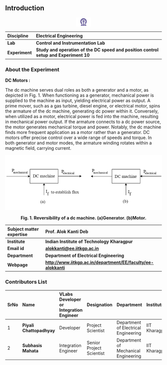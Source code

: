 ## Introduction

<div align="center">
<img src="experiment/images/iitkgp.png" width="10%">
</div>

<b>Discipline | <b> Electrical Engineering 
:--|:--|
<b> Lab | <b> **Control and Instrumentation Lab**
<b> Experiment|     <b> **Study and operation of the DC speed and position control setup and Experiment 10**


### About the Experiment 
**DC Motors :**

The dc machine serves dual roles as both a generator and a motor, as depicted in Fig. 1. When functioning as a generator, mechanical power is supplied to the machine as input, yielding electrical power as output. A prime mover, such as a gas turbine, diesel engine, or electrical motor, spins the armature of the dc machine, generating dc power within it. Conversely, when utilized as a motor, electrical power is fed into the machine, resulting in mechanical power output. If the armature connects to a dc power source, the motor generates mechanical torque and power. Notably, the dc machine finds more frequent application as a motor rather than a generator. DC motors offer precise control over a wide range of speeds and torque. In both generator and motor modes, the armature winding rotates within a magnetic field, carrying current.


<div align="center">
<img class="img-fluid"  src="experiment/images/gen_mot2.png" alt="">

<b>Fig. 1. Reversibility of a dc machine. (a)Generator. (b)Motor.</b>                  
</div>


<b>Subject matter expertise | <b> **Prof. Alok Kanti Deb**
:--|:--|
<b> Institute | <b>  **Indian Institute of Technology Kharagpur**
<b> Email id|     <b>  **alokkanti@ee.iitkgp.ac.in**
<b> Department |  **Department of Electrical Engineering**
<b>Webpage| <b> http://www.iitkgp.ac.in/department/EE/faculty/ee-alokkanti

### Contributors List

SrNo | Name | VLabs Developer or Integration Engineer | Designation | Department| Institute
:--|:--|:--|:--|:--|:--|
1 | **Piyali Chattopadhyay** | Developer | Project Scientist | Department of Electrical Engineering | IIT Kharagpur | 
2 | **Subhasis Mahata** | Integration Engineer | Senior Project Scientist | Department of Mechanical Engineering | IIT Kharagpur |